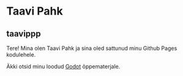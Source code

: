 # Taavi Pahk
## taavippp

Tere! Mina olen Taavi Pahk ja sina oled sattunud minu Github Pages kodulehele.

Äkki otsid minu loodud [Godot](https://taavippp.github.io/godot) õppematerjale.